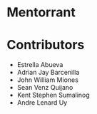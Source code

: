 # Mentorrant


# Contributors
* Estrella Abueva
* Adrian Jay Barcenilla
* John William Miones
* Sean Venz Quijano
* Kent Stephen Sumalinog
* Andre Lenard Uy
